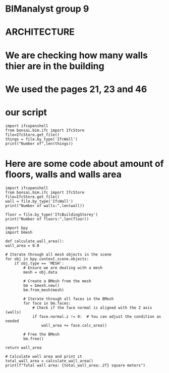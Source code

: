 # BIManalyst group 9
# ARCHITECTURE
# We are checking how many walls thier are in the building 
# We used the pages 21, 23 and 46 
# our script
    import ifcopenshell
    from bonsai.bim.ifc import IfcStore
    file=IfcStore.get_file()
    things = file.by_type('IfcWall')
    print("Number of",len(things))

# Here are some code about amount of floors, walls and walls area
    import ifcopenshell
    from bonsai.bim.ifc import IfcStore
    file=IfcStore.get_file()
    wall = file.by_type('IfcWall')
    print("Number of walls:",len(wall))

    floor = file.by_type('IfcBuildingStorey')
    print("Number of floors:",len(floor))

    import bpy
    import bmesh

    def calculate_wall_area():
    wall_area = 0.0
   
    # Iterate through all mesh objects in the scene
    for obj in bpy.context.scene.objects:
        if obj.type == 'MESH':
            # Ensure we are dealing with a mesh
            mesh = obj.data
           
            # Create a BMesh from the mesh
            bm = bmesh.new()
            bm.from_mesh(mesh)
           
            # Iterate through all faces in the BMesh
            for face in bm.faces:
                # Check if the face normal is aligned with the Z axis (walls)
                if face.normal.z != 0:  # You can adjust the condition as needed
                    wall_area += face.calc_area()
           
            # Free the BMesh
            bm.free()
   
    return wall_area

    # Calculate wall area and print it
    total_wall_area = calculate_wall_area()
    print(f"Total wall area: {total_wall_area:.2f} square meters")
